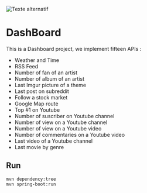 ![Texte alternatif](https://travis-ci.org/Benoit-Julien/DashBoard.svg?branch=master)

# DashBoard

This is a Dashboard project, we implement fifteen APIs :

* Weather and Time
* RSS Feed
* Number of fan of an artist
* Number of album of an artist
* Last Imgur picture of a theme
* Last post on subreddit
* Follow a stock market
* Google Map route
* Top #1 on Youtube
* Number of suscriber on Youtube channel
* Number of view on a Youtube channel
* Number of view on a Youtube video
* Number of commentaries on a Youtube video
* Last video of a Youtube channel
* Last movie by genre

## Run
```
mvn dependency:tree
mvn spring-boot:run
```
